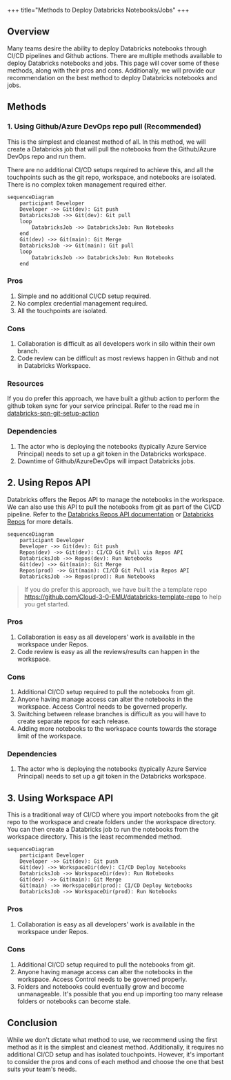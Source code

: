 +++
title="Methods to Deploy Databricks Notebooks/Jobs"
+++

## Overview

Many teams desire the ability to deploy Databricks notebooks through CI/CD pipelines and Github actions. There are multiple methods available to deploy Databricks notebooks and jobs. This page will cover some of these methods, along with their pros and cons. Additionally, we will provide our recommendation on the best method to deploy Databricks notebooks and jobs.

## Methods

### 1. Using Github/Azure DevOps repo pull (Recommended)

This is the simplest and cleanest method of all. In this method, we will create a Databricks job that will pull the notebooks from the Github/Azure DevOps repo and run them.

There are no additional CI/CD setups required to achieve this, and all the touchpoints such as the git repo, workspace, and notebooks are isolated. There is no complex token management
required either.

```mermaid
sequenceDiagram
    participant Developer
    Developer ->> Git(dev): Git push
    DatabricksJob ->> Git(dev): Git pull
    loop
        DatabricksJob ->> DatabricksJob: Run Notebooks
    end
    Git(dev) ->> Git(main): Git Merge
    DatabricksJob ->> Git(main): Git pull
    loop
        DatabricksJob ->> DatabricksJob: Run Notebooks
    end

```

### Pros

1. Simple and no additional CI/CD setup required.
2. No complex credential management required.
3. All the touchpoints are isolated.

### Cons

1. Collaboration is difficult as all developers work in silo within their own branch.
2. Code review can be difficult as most reviews happen in Github and not in Databricks Workspace.

### Resources
If you do prefer this approach, we have built a github action to perform the github token sync for your service principal.
Refer to the read me in [databricks-spn-git-setup-action](https://github.com/Cloud-3-0-EMU/data-platform-eng-actions/tree/main/databricks-spn-git-setup-action)


### Dependencies

1. The actor who is deploying the notebooks (typically Azure Service Principal) needs to set up a git token in the Databricks workspace.
2. Downtime of Github/AzureDevOps will impact Databricks jobs.

## 2. Using Repos API

Databricks offers the Repos API to manage the notebooks in the workspace. We can also use this API to pull the notebooks from git as part of the CI/CD pipeline. Refer to the [Databricks Repos API documentation](https://docs.databricks.com/dev-tools/api/latest/repos.html) or [Databricks Repos](https://www.databricks.com/product/repos) for more details.

```mermaid
sequenceDiagram
    participant Developer
    Developer ->> Git(dev): Git push
    Repos(dev) ->> Git(dev): CI/CD Git Pull via Repos API
    DatabricksJob ->> Repos(dev): Run Notebooks
    Git(dev) ->> Git(main): Git Merge
    Repos(prod) ->> Git(main): CI/CD Git Pull via Repos API
    DatabricksJob ->> Repos(prod): Run Notebooks
```

> If you do prefer this approach, we have built the a template repo https://github.com/Cloud-3-0-EMU/databricks-template-repo to help you get started.

### Pros

1. Collaboration is easy as all developers' work is available in the workspace under Repos.
2. Code review is easy as all the reviews/results can happen in the workspace.

### Cons

1. Additional CI/CD setup required to pull the notebooks from git.
2. Anyone having manage access can alter the notebooks in the workspace. Access Control needs to be governed properly.
3. Switching between release branches is difficult as you will have to create separate repos for each release.
4. Adding more notebooks to the workspace counts towards the storage limit of the workspace.

### Dependencies

1. The actor who is deploying the notebooks (typically Azure Service Principal) needs to set up a git token in the Databricks workspace.

## 3. Using Workspace API

This is a traditional way of CI/CD where you import notebooks from the git repo to the workspace and create folders under the workspace directory. You can then create a Databricks job to run the notebooks from the workspace directory. This is the least recommended method.

```mermaid
sequenceDiagram
    participant Developer
    Developer ->> Git(dev): Git push
    Git(dev) ->> WorkspaceDir(dev): CI/CD Deploy Notebooks
    DatabricksJob ->> WorkspaceDir(dev): Run Notebooks
    Git(dev) ->> Git(main): Git Merge
    Git(main) ->> WorkspaceDir(prod): CI/CD Deploy Notebooks
    DatabricksJob ->> WorkspaceDir(prod): Run Notebooks
```

### Pros

1. Collaboration is easy as all developers' work is available in the workspace under Repos.

### Cons

1. Additional CI/CD setup required to pull the notebooks from git.
2. Anyone having manage access can alter the notebooks in the workspace. Access Control needs to be governed properly.
3. Folders and notebooks could eventually grow and become unmanageable. It's possible that you end up importing too many release folders or notebooks can become stale.

## Conclusion

While we don't dictate what method to use, we recommend using the first method as it is the simplest and cleanest method. Additionally, it requires no additional CI/CD setup and has isolated touchpoints. However, it's important to consider the pros and cons of each method and choose the one that best suits your team's needs.

